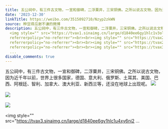 ```yaml
---
title: 五公祠中，有三件古文物，一宣和御碑，二浮粟井，三宋铜佛。之所以说古文物，因为近千年以前，世界上很多国家，德国、意大利、俄罗斯、土耳其、美国、巴西、阿根...
date: '2023-12-30'
linkTitle: https://weibo.com/3515092710/Nzyp2zkWN
source: 种豆得瓜谢不谦的微博
description: 五公祠中，有三件古文物，一宣和御碑，二浮粟井，三宋铜佛。之所以说古文物，因为近千年以前，世界上很多国家，德国、意大利、俄罗斯、土耳其、美国、巴西、阿根廷、智利、加拿大、澳大利亚、新西兰等，还没在地球上出现呢。
  <img style="" src="https://tvax1.sinaimg.cn/large/d1840ee6gy1hlc1v3olxkj21400u0165.jpg"
  referrerpolicy="no-referrer"><br><br><img style="" src="https://tvax2.sinaimg.cn/large/d1840ee6gy1hlc1v3016fj20u0140ncs.jpg"
  referrerpolicy="no-referrer"><br><br><img style="" src="https://tvax2.sinaimg.cn/large/d1840ee6gy1hlc1u5ywk5j21400u013t.jpg"
  referrerpolicy="no-referrer"><br><br><img style="" src="https://tvax3.sinaimg.cn/large/d1840ee6gy1hlc1u4xy6nj2
  ...
disable_comments: true
---
```

五公祠中，有三件古文物，一宣和御碑，二浮粟井，三宋铜佛。之所以说古文物，因为近千年以前，世界上很多国家，德国、意大利、俄罗斯、土耳其、美国、巴西、阿根廷、智利、加拿大、澳大利亚、新西兰等，还没在地球上出现呢。 <img style="" src="https://tvax1.sinaimg.cn/large/d1840ee6gy1hlc1v3olxkj21400u0165.jpg" referrerpolicy="no-referrer"><br><br><img style="" src="https://tvax2.sinaimg.cn/large/d1840ee6gy1hlc1v3016fj20u0140ncs.jpg" referrerpolicy="no-referrer"><br><br><img style="" src="https://tvax2.sinaimg.cn/large/d1840ee6gy1hlc1u5ywk5j21400u013t.jpg" referrerpolicy="no-referrer"><br><br><img style="" src="https://tvax3.sinaimg.cn/large/d1840ee6gy1hlc1u4xy6nj2 ...